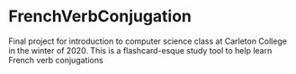 # FrenchVerbConjugation
Final project for introduction to computer science class at Carleton College in the winter of 2020. This is a flashcard-esque study tool to help learn French verb conjugations 
